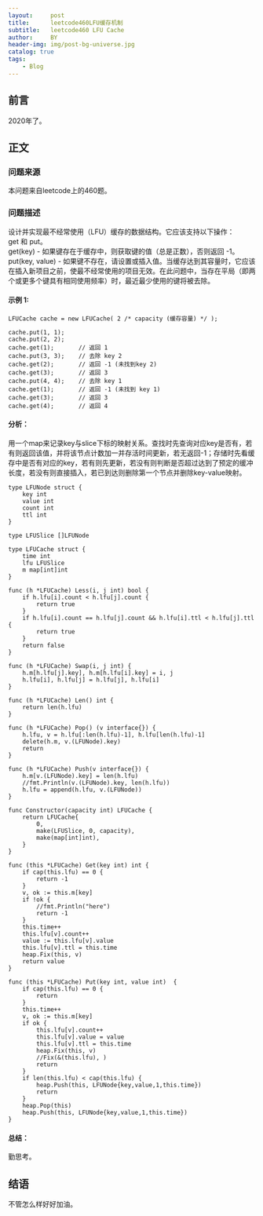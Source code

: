 ```yaml
---
layout:     post
title:      leetcode460LFU缓存机制
subtitle:   leetcode460 LFU Cache
author:     BY
header-img: img/post-bg-universe.jpg
catalog: true
tags:
    - Blog
---
```



## 前言

2020年了。

## 正文

### 问题来源

本问题来自leetcode上的460题。  

### 问题描述

设计并实现最不经常使用（LFU）缓存的数据结构。它应该支持以下操作：get 和 put。  
get(key) - 如果键存在于缓存中，则获取键的值（总是正数），否则返回 -1。
put(key, value) - 如果键不存在，请设置或插入值。当缓存达到其容量时，它应该在插入新项目之前，使最不经常使用的项目无效。在此问题中，当存在平局（即两个或更多个键具有相同使用频率）时，最近最少使用的键将被去除。  

#### 示例 1:
```
LFUCache cache = new LFUCache( 2 /* capacity (缓存容量) */ );

cache.put(1, 1);
cache.put(2, 2);
cache.get(1);       // 返回 1
cache.put(3, 3);    // 去除 key 2
cache.get(2);       // 返回 -1 (未找到key 2)
cache.get(3);       // 返回 3
cache.put(4, 4);    // 去除 key 1
cache.get(1);       // 返回 -1 (未找到 key 1)
cache.get(3);       // 返回 3
cache.get(4);       // 返回 4
```

#### 分析：
用一个map来记录key与slice下标的映射关系。查找时先查询对应key是否有，若有则返回该值，并将该节点计数加一并存活时间更新，若无返回-1；存储时先看缓存中是否有对应的key，若有则先更新，若没有则判断是否超过达到了预定的缓冲长度，若没有则直接插入，若已到达则删除第一个节点并删除key-value映射。
```
type LFUNode struct {
	key int
	value int
	count int
	ttl int
}

type LFUSlice []LFUNode

type LFUCache struct {
	time int
	lfu LFUSlice
	m map[int]int
}

func (h *LFUCache) Less(i, j int) bool {
	if h.lfu[i].count < h.lfu[j].count {
		return true
	}
	if h.lfu[i].count == h.lfu[j].count && h.lfu[i].ttl < h.lfu[j].ttl {
		return true
	}
	return false
}

func (h *LFUCache) Swap(i, j int) {
	h.m[h.lfu[j].key], h.m[h.lfu[i].key] = i, j
	h.lfu[i], h.lfu[j] = h.lfu[j], h.lfu[i]
}

func (h *LFUCache) Len() int {
	return len(h.lfu)
}

func (h *LFUCache) Pop() (v interface{}) {
	h.lfu, v = h.lfu[:len(h.lfu)-1], h.lfu[len(h.lfu)-1]
	delete(h.m, v.(LFUNode).key)
	return
}

func (h *LFUCache) Push(v interface{}) {
	h.m[v.(LFUNode).key] = len(h.lfu)
	//fmt.Println(v.(LFUNode).key, len(h.lfu))
	h.lfu = append(h.lfu, v.(LFUNode))
}

func Constructor(capacity int) LFUCache {
	return LFUCache{
		0,
		make(LFUSlice, 0, capacity),
		make(map[int]int),
	}
}

func (this *LFUCache) Get(key int) int {
    if cap(this.lfu) == 0 {
        return -1
    }
	v, ok := this.m[key]
	if !ok {
		//fmt.Println("here")
		return -1
	}
    this.time++
	this.lfu[v].count++
	value := this.lfu[v].value
    this.lfu[v].ttl = this.time
	heap.Fix(this, v)
	return value
}

func (this *LFUCache) Put(key int, value int)  {
    if cap(this.lfu) == 0 {
        return 
    }
	this.time++
	v, ok := this.m[key]
	if ok {
		this.lfu[v].count++
        this.lfu[v].value = value
        this.lfu[v].ttl = this.time
		heap.Fix(this, v)
		//Fix(&(this.lfu), )
		return
	}
	if len(this.lfu) < cap(this.lfu) {
		heap.Push(this, LFUNode{key,value,1,this.time})
		return
	}
	heap.Pop(this)
	heap.Push(this, LFUNode{key,value,1,this.time})
}
```
#### 总结：
勤思考。  

## 结语
不管怎么样好好加油。

